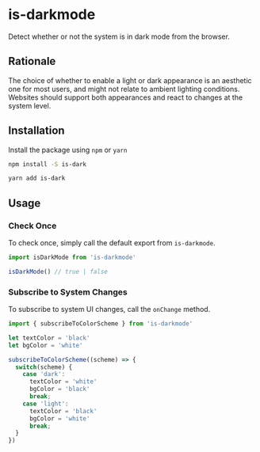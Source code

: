 # is-darkmode
Detect whether or not the system is in dark mode from the browser.

## Rationale

The choice of whether to enable a light or dark appearance is an aesthetic one for most users, and might not relate to ambient lighting conditions. Websites should support both appearances and react to changes at the system level.

## Installation

Install the package using `npm` or `yarn`

```bash
npm install -S is-dark
```

```bash
yarn add is-dark
```

## Usage

### Check Once

To check once, simply call the default export from `is-darkmode`.

```typescript
import isDarkMode from 'is-darkmode'

isDarkMode() // true | false
```

### Subscribe to System Changes

To subscribe to system UI changes, call the `onChange` method.

```typescript
import { subscribeToColorScheme } from 'is-darkmode'

let textColor = 'black'
let bgColor = 'white'

subscribeToColorScheme((scheme) => {
  switch(scheme) {
    case 'dark':
      textColor = 'white'
      bgColor = 'black'
      break;
    case 'light':
      textColor = 'black'
      bgColor = 'white'
      break;
  }
})
```
